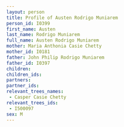 ```yaml
---
layout: person
title: Profile of Austen Rodrigo Muniarem
person_id: I0399
first_name: Austen
last_name: Rodrigo Muniarem
full_name: Austen Rodrigo Muniarem
mother: Maria Anthonia Casie Chetty
mother_id: I0181
father: John Philip Rodrigo Muniarem
father_id: I0397
children:
children_ids:
partners:
partner_ids:
relevant_trees_names:
 - Casper Casie Chetty
relevant_trees_ids:
 - I500097
sex: M
---
```


